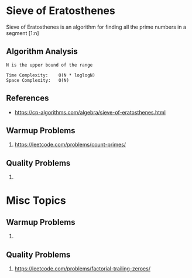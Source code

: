 # Sieve of Eratosthenes
Sieve of Eratosthenes is an algorithm for finding all the prime numbers in a segment [1:n]

## Algorithm Analysis
```
N is the upper bound of the range

Time Complexity:    O(N * loglogN)
Space Complexity:   O(N)
```

## References
- https://cp-algorithms.com/algebra/sieve-of-eratosthenes.html

## Warmup Problems
1. https://leetcode.com/problems/count-primes/

## Quality Problems
1. 

# Misc Topics
## Warmup Problems
1. 

## Quality Problems
1. https://leetcode.com/problems/factorial-trailing-zeroes/